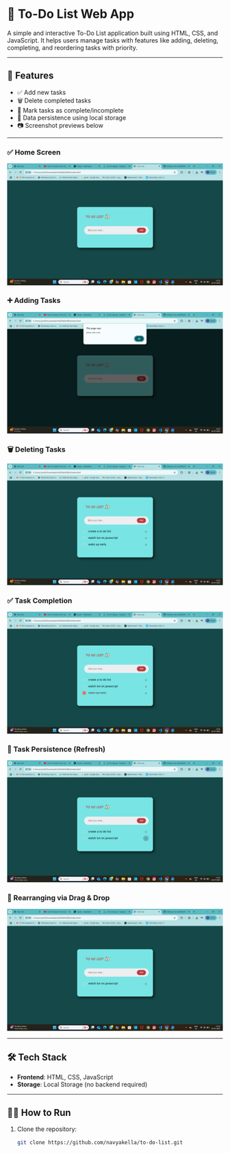 # 📝 To-Do List Web App

A simple and interactive To-Do List application built using HTML, CSS, and JavaScript. It helps users manage tasks with features like adding, deleting, completing, and reordering tasks with priority.

---

## 🚀 Features

- ✅ Add new tasks
- 🗑️ Delete completed tasks
- 📌 Mark tasks as complete/incomplete
- 💾 Data persistence using local storage
- 📷 Screenshot previews below

---

### ✅ Home Screen
![Home](images/Screenshot%20(21).png)

### ➕ Adding Tasks
![Add Tasks](images/Screenshot%20(22).png)

### 🗑️ Deleting Tasks
![Delete](images/Screenshot%20(23).png)

### ✅ Task Completion
![Complete](images/Screenshot%20(24).png)

### 📂 Task Persistence (Refresh)
![Persist](images/Screenshot%20(26).png)

### 🔀 Rearranging via Drag & Drop
![Drag Drop](images/Screenshot%20(27).png)

---

## 🛠️ Tech Stack

- **Frontend**: HTML, CSS, JavaScript
- **Storage**: Local Storage (no backend required)

---

## 🧑‍💻 How to Run

1. Clone the repository:
   ```bash
   git clone https://github.com/navyakella/to-do-list.git
